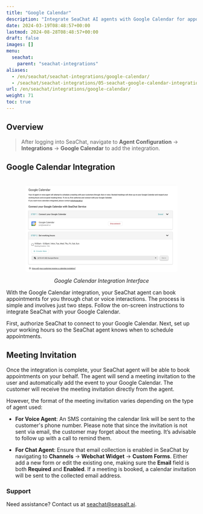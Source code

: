 ```yaml
---
title: "Google Calendar"
description: "Integrate SeaChat AI agents with Google Calendar for appointment booking. Manage your meetings via chat or voice."
date: 2024-03-19T08:48:57+00:00
lastmod: 2024-08-28T08:48:57+00:00
draft: false
images: []
menu:
  seachat:
    parent: "seachat-integrations"
aliases:
  - /en/seachat/seachat-integrations/google-calendar/
  - /seachat/seachat-integrations/05-seachat-google-calendar-integration/
url: /en/seachat/integrations/google-calendar/  
weight: 71
toc: true
---
```


## Overview
> After logging into SeaChat, navigate to **Agent Configuration** -> **Integrations** -> **Google Calendar** to add the integration.

## Google Calendar Integration

<br/>
<center>
  <a href="/images/seachat-integrations/google-calendar/en/google-calendar-ui.png" style="height: 200px; width: 100%; height: 100%;display: flex; justify-content: center; align-items: center; overflow: hidden;" target="_blank">
<img width="80%" style="border-radius: 0.4rem; cursor: zoom-in;" src="/images/seachat-integrations/google-calendar/en/google-calendar-ui.png" alt="SeaChat | Google Calendar | Google Calendar UI">
</a>

*Google Calendar Integration Interface*
</center>

With the Google Calendar integration, your SeaChat agent can book appointments for you through chat or voice interactions. The process is simple and involves just two steps. Follow the on-screen instructions to integrate SeaChat with your Google Calendar.

First, authorize SeaChat to connect to your Google Calendar. Next, set up your working hours so the SeaChat agent knows when to schedule appointments.

## Meeting Invitation

Once the integration is complete, your SeaChat agent will be able to book appointments on your behalf. The agent will send a meeting invitation to the user and automatically add the event to your Google Calendar. The customer will receive the meeting invitation directly from the agent.

However, the format of the meeting invitation varies depending on the type of agent used:

- **For Voice Agent**: An SMS containing the calendar link will be sent to the customer's phone number. Please note that since the invitation is not sent via email, the customer may forget about the meeting. It’s advisable to follow up with a call to remind them.

- **For Chat Agent**: Ensure that email collection is enabled in SeaChat by navigating to **Channels** → **Webchat Widget** → **Custom Forms**. Either add a new form or edit the existing one, making sure the **Email** field is both **Required** and **Enabled**. If a meeting is booked, a calendar invitation will be sent to the collected email address.

### Support
Need assistance? Contact us at [seachat@seasalt.ai](mailto:seachat@seasalt.ai).

 
 